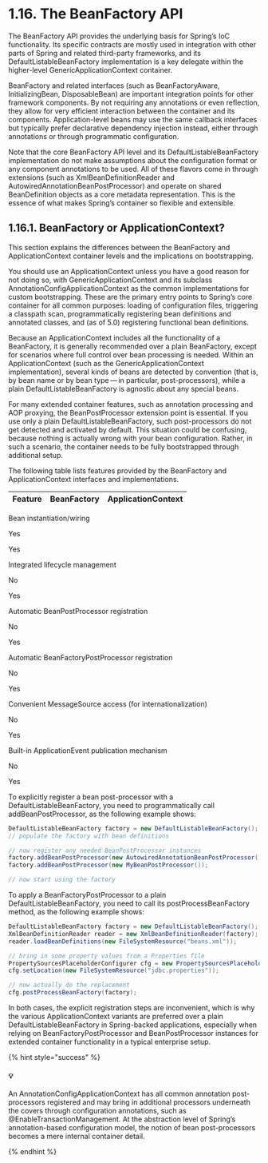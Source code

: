# 1.16. The BeanFactory API
The BeanFactory API provides the underlying basis for Spring’s IoC functionality. Its specific contracts are mostly used in integration with other parts of Spring and related third-party frameworks, and its DefaultListableBeanFactory implementation is a key delegate within the higher-level GenericApplicationContext container.

BeanFactory and related interfaces (such as BeanFactoryAware, InitializingBean, DisposableBean) are important integration points for other framework components. By not requiring any annotations or even reflection, they allow for very efficient interaction between the container and its components. Application-level beans may use the same callback interfaces but typically prefer declarative dependency injection instead, either through annotations or through programmatic configuration.

Note that the core BeanFactory API level and its DefaultListableBeanFactory implementation do not make assumptions about the configuration format or any component annotations to be used. All of these flavors come in through extensions (such as XmlBeanDefinitionReader and AutowiredAnnotationBeanPostProcessor) and operate on shared BeanDefinition objects as a core metadata representation. This is the essence of what makes Spring’s container so flexible and extensible.

## 1.16.1. BeanFactory or ApplicationContext?

This section explains the differences between the BeanFactory and ApplicationContext container levels and the implications on bootstrapping.

You should use an ApplicationContext unless you have a good reason for not doing so, with GenericApplicationContext and its subclass AnnotationConfigApplicationContext as the common implementations for custom bootstrapping. These are the primary entry points to Spring’s core container for all common purposes: loading of configuration files, triggering a classpath scan, programmatically registering bean definitions and annotated classes, and (as of 5.0) registering functional bean definitions.

Because an ApplicationContext includes all the functionality of a BeanFactory, it is generally recommended over a plain BeanFactory, except for scenarios where full control over bean processing is needed. Within an ApplicationContext (such as the GenericApplicationContext implementation), several kinds of beans are detected by convention (that is, by bean name or by bean type — in particular, post-processors), while a plain DefaultListableBeanFactory is agnostic about any special beans.

For many extended container features, such as annotation processing and AOP proxying, the BeanPostProcessor extension point is essential. If you use only a plain DefaultListableBeanFactory, such post-processors do not get detected and activated by default. This situation could be confusing, because nothing is actually wrong with your bean configuration. Rather, in such a scenario, the container needs to be fully bootstrapped through additional setup.

The following table lists features provided by the BeanFactory and ApplicationContext interfaces and implementations.

| Feature | BeanFactory | ApplicationContext |
|--|--|--|
Bean instantiation/wiring

Yes

Yes

Integrated lifecycle management

No

Yes

Automatic BeanPostProcessor registration

No

Yes

Automatic BeanFactoryPostProcessor registration

No

Yes

Convenient MessageSource access (for internationalization)

No

Yes

Built-in ApplicationEvent publication mechanism

No

Yes

To explicitly register a bean post-processor with a DefaultListableBeanFactory, you need to programmatically call addBeanPostProcessor, as the following example shows:

```java
DefaultListableBeanFactory factory = new DefaultListableBeanFactory();
// populate the factory with bean definitions

// now register any needed BeanPostProcessor instances
factory.addBeanPostProcessor(new AutowiredAnnotationBeanPostProcessor());
factory.addBeanPostProcessor(new MyBeanPostProcessor());

// now start using the factory
```

To apply a BeanFactoryPostProcessor to a plain DefaultListableBeanFactory, you need to call its postProcessBeanFactory method, as the following example shows:


```java
DefaultListableBeanFactory factory = new DefaultListableBeanFactory();
XmlBeanDefinitionReader reader = new XmlBeanDefinitionReader(factory);
reader.loadBeanDefinitions(new FileSystemResource("beans.xml"));

// bring in some property values from a Properties file
PropertySourcesPlaceholderConfigurer cfg = new PropertySourcesPlaceholderConfigurer();
cfg.setLocation(new FileSystemResource("jdbc.properties"));

// now actually do the replacement
cfg.postProcessBeanFactory(factory);
```

In both cases, the explicit registration steps are inconvenient, which is why the various ApplicationContext variants are preferred over a plain DefaultListableBeanFactory in Spring-backed applications, especially when relying on BeanFactoryPostProcessor and BeanPostProcessor instances for extended container functionality in a typical enterprise setup.

{% hint style="success" %}

#### 💡 

An AnnotationConfigApplicationContext has all common annotation post-processors registered and may bring in additional processors underneath the covers through configuration annotations, such as @EnableTransactionManagement. At the abstraction level of Spring’s annotation-based configuration model, the notion of bean post-processors becomes a mere internal container detail.

{% endhint %}

